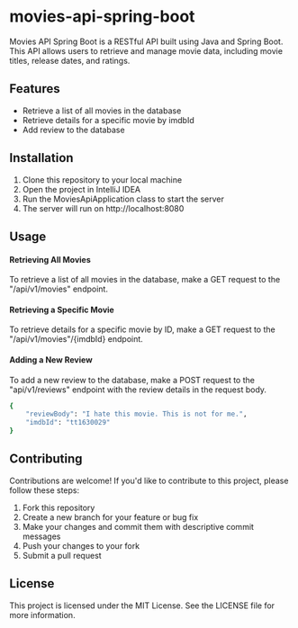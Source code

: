 # movies-api-spring-boot

Movies API Spring Boot is a RESTful API built using Java and Spring Boot. 
This API allows users to retrieve and manage movie data, including movie titles, release dates, and ratings.

## Features

- Retrieve a list of all movies in the database
- Retrieve details for a specific movie by imdbId
- Add review to the database

## Installation

1. Clone this repository to your local machine
2. Open the project in IntelliJ IDEA
3. Run the MoviesApiApplication class to start the server
4. The server will run on http://localhost:8080

## Usage 
#### Retrieving All Movies
To retrieve a list of all movies in the database, make a GET request to the "/api/v1/movies" endpoint.

#### Retrieving a Specific Movie
To retrieve details for a specific movie by ID, make a GET request to the "/api/v1/movies"/{imdbId} endpoint.

#### Adding a New Review
To add a new review to the database, make a POST request to the "api/v1/reviews" endpoint with the review details in the request body.

```sh
{
    "reviewBody": "I hate this movie. This is not for me.",
    "imdbId": "tt1630029"
}
```

## Contributing
Contributions are welcome! If you'd like to contribute to this project, please follow these steps:

1. Fork this repository
2. Create a new branch for your feature or bug fix
3. Make your changes and commit them with descriptive commit messages
4. Push your changes to your fork
5. Submit a pull request

## License
This project is licensed under the MIT License. See the LICENSE file for more information.
